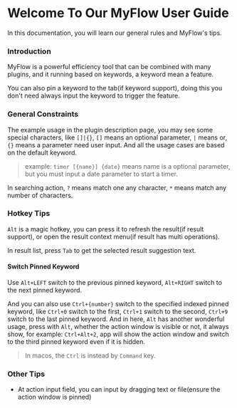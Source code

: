 # Welcome To Our MyFlow User Guide

In this documentation, you will learn our general rules and MyFlow's tips.

### Introduction

MyFlow is a powerful efficiency tool that can be combined with many plugins, and it running based on keywords, a keyword mean a feature.

You can also pin a keyword to the tab(if keyword support), doing this you don't need always input the keyword to trigger the feature.

### General Constraints

The example usage in the plugin description page, you may see some special characters, like `[]|{}`, `[]` means an optional parameter, `|` means or,  `{}` means a parameter need user input. And all the usage cases are based on the default keyword.

> example: `timer [{name}] {date}` means name is a optional parameter, but you must input a date parameter to start a timer.

In searching action, `?` means match one any character, `*` means match any number of characters.

### Hotkey Tips

`Alt` is a magic hotkey, you can press it to refresh the result(if result support), or open the result context menu(if result has multi operations).

In result list, press `Tab` to get the selected result suggestion text.

#### Switch Pinned Keyword

Use `Alt+LEFT` switch to the previous pinned keyword, `Alt+RIGHT` switch to the next pinned keyword.

And you can also use `Ctrl+{number}` switch to the specified indexed pinned keyword, like `Ctrl+0` switch to the first, `Ctrl+1` switch to the second, `Ctrl+9` switch to the last pinned keyword. And in here, `Alt` has another wonderful usage, press with `Alt`, whether the action window is visible or not, it always show, for example: `Ctrl+Alt+2`, app will show the action window and switch to the third pinned keyword even if it is hidden.

> In macos, the `Ctrl` is instead by `Command` key.

### Other Tips

- At action input field, you can input by dragging text or file(ensure the action window is pinned)
